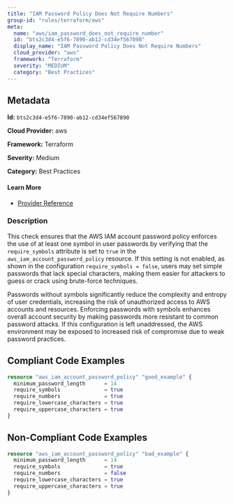 ```yaml
---
title: "IAM Password Policy Does Not Require Numbers"
group-id: "rules/terraform/aws"
meta:
  name: "aws/iam_password_does_not_require_number"
  id: "bts2c3d4-e5f6-7890-ab12-cd34ef567890"
  display_name: "IAM Password Policy Does Not Require Numbers"
  cloud_provider: "aws"
  framework: "Terraform"
  severity: "MEDIUM"
  category: "Best Practices"
---
```

## Metadata

**Id:** `bts2c3d4-e5f6-7890-ab12-cd34ef567890`

**Cloud Provider:** aws

**Framework:** Terraform

**Severity:** Medium

**Category:** Best Practices

#### Learn More

 - [Provider Reference](https://registry.terraform.io/providers/hashicorp/aws/latest/docs/resources/iam_account_password_policy#require_symbols)

### Description

 This check ensures that the AWS IAM account password policy enforces the use of at least one symbol in user passwords by verifying that the `require_symbols` attribute is set to `true` in the `aws_iam_account_password_policy` resource. If this setting is not enabled, as shown in the configuration `require_symbols = false`, users may set simple passwords that lack special characters, making them easier for attackers to guess or crack using brute-force techniques.

Passwords without symbols significantly reduce the complexity and entropy of user credentials, increasing the risk of unauthorized access to AWS accounts and resources. Enforcing passwords with symbols enhances overall account security by making passwords more resistant to common password attacks. If this configuration is left unaddressed, the AWS environment may be exposed to increased risk of compromise due to weak password practices.


## Compliant Code Examples
```terraform
resource "aws_iam_account_password_policy" "good_example" {
  minimum_password_length      = 14
  require_symbols              = true
  require_numbers              = true
  require_lowercase_characters = true
  require_uppercase_characters = true
}

```
## Non-Compliant Code Examples
```terraform
resource "aws_iam_account_password_policy" "bad_example" {
  minimum_password_length      = 14
  require_symbols              = true
  require_numbers              = false
  require_lowercase_characters = true
  require_uppercase_characters = true
}

```